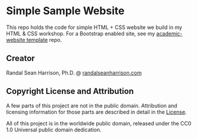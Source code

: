 # Simple Sample Website
This repo holds the code for simple HTML + CSS website we build in my HTML & CSS workshop. For a Bootstrap enabled site, see my [academic-website template](https://github.com/randal-sean-harrison/academic-website-template) repo.

## Creator
Randal Sean Harrison, Ph.D. @ [randalseanharrison.com](https://randalseanharrison.com)

## Copyright License and Attribution
A few parts of this project are not in the public domain. Attribution and licensing information for those parts are described in detail in the [License](https://github.com/randal-sean-harrison/simple-sample-website/blob/master/LICENSE.md).

All of this project is in the worldwide public domain, released under the CC0 1.0 Universal public domain dedication.
